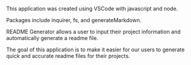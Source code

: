 This application was created using VSCode with javascript and node.

Packages include inquirer, fs, and generateMarkdown.

README Generator allows a user to input their project information and automatically generate a readme file.

The goal of this application is to make it easier for our users to generate quick and accurate readme files for their projects.